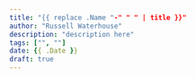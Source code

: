 ```yaml
---
title: "{{ replace .Name "-" " " | title }}"
author: "Russell Waterhouse"
description: "description here"
tags: ["", ""]
date: {{ .Date }}
draft: true
---
```


